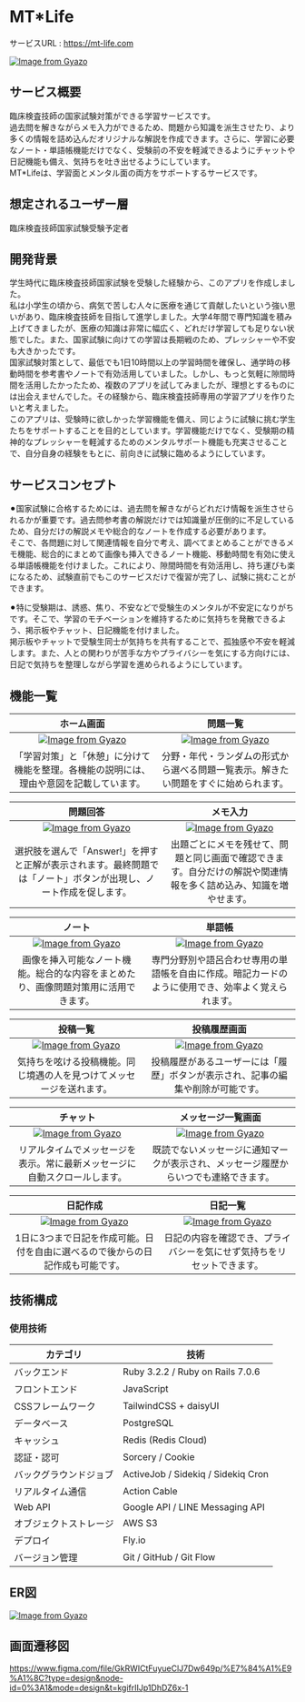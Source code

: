 # MT*Life

サービスURL : https://mt-life.com

[![Image from Gyazo](https://i.gyazo.com/d8bdd8417e6fd5142317fd15e5ed6259.jpg)](https://gyazo.com/d8bdd8417e6fd5142317fd15e5ed6259)

## サービス概要
臨床検査技師の国家試験対策ができる学習サービスです。<br>
過去問を解きながらメモ入力ができるため、問題から知識を派生させたり、より多くの情報を詰め込んだオリジナルな解説を作成できます。さらに、学習に必要なノート・単語帳機能だけでなく、受験前の不安を軽減できるようにチャットや日記機能も備え、気持ちを吐き出せるようにしています。<br>
MT*Lifeは、学習面とメンタル面の両方をサポートするサービスです。

## 想定されるユーザー層
臨床検査技師国家試験受験予定者

## 開発背景
学生時代に臨床検査技師国家試験を受験した経験から、このアプリを作成しました。<br>
私は小学生の頃から、病気で苦しむ人々に医療を通じて貢献したいという強い思いがあり、臨床検査技師を目指して進学しました。大学4年間で専門知識を積み上げてきましたが、医療の知識は非常に幅広く、どれだけ学習しても足りない状態でした。また、国家試験に向けての学習は長期戦のため、プレッシャーや不安も大きかったです。<br>
国家試験対策として、最低でも1日10時間以上の学習時間を確保し、通学時の移動時間を参考書やノートで有効活用していました。しかし、もっと気軽に隙間時間を活用したかったため、複数のアプリを試してみましたが、理想とするものには出会えませんでした。その経験から、臨床検査技師専用の学習アプリを作りたいと考えました。<br>
このアプリは、受験時に欲しかった学習機能を備え、同じように試験に挑む学生たちをサポートすることを目的としています。学習機能だけでなく、受験期の精神的なプレッシャーを軽減するためのメンタルサポート機能も充実させることで、自分自身の経験をもとに、前向きに試験に臨めるようにしています。

## サービスコンセプト
⚫︎国家試験に合格するためには、過去問を解きながらどれだけ情報を派生させられるかが重要です。過去問参考書の解説だけでは知識量が圧倒的に不足しているため、自分だけの解説メモや総合的なノートを作成する必要があります。<br>
そこで、各問題に対して関連情報を自分で考え、調べてまとめることができるメモ機能、総合的にまとめて画像も挿入できるノート機能、移動時間を有効に使える単語帳機能を付けました。これにより、隙間時間を有効活用し、持ち運びも楽になるため、試験直前でもこのサービスだけで復習が完了し、試験に挑むことができます。<br>

⚫︎特に受験期は、誘惑、焦り、不安などで受験生のメンタルが不安定になりがちです。そこで、学習のモチベーションを維持するために気持ちを発散できるよう、掲示板やチャット、日記機能を付けました。<br>
掲示板やチャットで受験生同士が気持ちを共有することで、孤独感や不安を軽減します。また、人との関わりが苦手な方やプライバシーを気にする方向けには、日記で気持ちを整理しながら学習を進められるようにしています。

## 機能一覧
|ホーム画面|問題一覧|
|:-:|:-:|
|[![Image from Gyazo](https://i.gyazo.com/89ebaae6d515e063f37241ae48020b92.png)](https://gyazo.com/89ebaae6d515e063f37241ae48020b92)|[![Image from Gyazo](https://i.gyazo.com/c2fa8a30a5e01011fd0813eb97eb7346.png)](https://gyazo.com/c2fa8a30a5e01011fd0813eb97eb7346)|
|「学習対策」と「休憩」に分けて機能を整理。各機能の説明には、理由や意図を記載しています。|分野・年代・ランダムの形式から選べる問題一覧表示。解きたい問題をすぐに始められます。|

|問題回答|メモ入力|
|:-:|:-:|
|[![Image from Gyazo](https://i.gyazo.com/826fe05734736c425885c9e9f288b799.gif)](https://gyazo.com/826fe05734736c425885c9e9f288b799)|[![Image from Gyazo](https://i.gyazo.com/2517a868876bb68988c5ced1e35f3859.gif)](https://gyazo.com/2517a868876bb68988c5ced1e35f3859)|
|選択肢を選んで「Answer!」を押すと正解が表示されます。最終問題では「ノート」ボタンが出現し、ノート作成を促します。|出題ごとにメモを残せて、問題と同じ画面で確認できます。自分だけの解説や関連情報を多く詰め込み、知識を増やせます。|

|ノート|単語帳|
|:-:|:-:|
|[![Image from Gyazo](https://i.gyazo.com/7aac627d3a517f07a0d5744fd3a3d8f7.gif)](https://gyazo.com/7aac627d3a517f07a0d5744fd3a3d8f7)|[![Image from Gyazo](https://i.gyazo.com/10649aa145cffac44ce81551fb48d639.gif)](https://gyazo.com/10649aa145cffac44ce81551fb48d639)|
|画像を挿入可能なノート機能。総合的な内容をまとめたり、画像問題対策用に活用できます。|専門分野別や語呂合わせ専用の単語帳を自由に作成。暗記カードのように使用でき、効率よく覚えられます。|

|投稿一覧|投稿履歴画面|
|:-:|:-:|
|[![Image from Gyazo](https://i.gyazo.com/d60efdef6512ca66f6565378cc8577c6.gif)](https://gyazo.com/d60efdef6512ca66f6565378cc8577c6)|[![Image from Gyazo](https://i.gyazo.com/6a85053f9fde185e5af59fd177b435c6.gif)](https://gyazo.com/6a85053f9fde185e5af59fd177b435c6)|
|気持ちを呟ける投稿機能。同じ境遇の人を見つけてメッセージを送れます。|投稿履歴があるユーザーには「履歴」ボタンが表示され、記事の編集や削除が可能です。|

|チャット|メッセージ一覧画面|
|:-:|:-:|
|[![Image from Gyazo](https://i.gyazo.com/3ab688afff204e98ea7df01f78bf4cc8.gif)](https://gyazo.com/3ab688afff204e98ea7df01f78bf4cc8)|[![Image from Gyazo](https://i.gyazo.com/0eb9a8ec4087c5e41ba71e2edeed98a8.gif)](https://gyazo.com/0eb9a8ec4087c5e41ba71e2edeed98a8)|
|リアルタイムでメッセージを表示。常に最新メッセージに自動スクロールします。|既読でないメッセージに通知マークが表示され、メッセージ履歴からいつでも連絡できます。|

|日記作成|日記一覧|
|:-:|:-:|
|[![Image from Gyazo](https://i.gyazo.com/bcecf02f38cadf5c0fa9e7642216d77b.gif)](https://gyazo.com/bcecf02f38cadf5c0fa9e7642216d77b)|[![Image from Gyazo](https://i.gyazo.com/8dffdaf9c8b2daa8c015ba42a411243b.gif)](https://gyazo.com/8dffdaf9c8b2daa8c015ba42a411243b)|
|1日に3つまで日記を作成可能。日付を自由に選べるので後からの日記作成も可能です。|日記の内容を確認でき、プライバシーを気にせず気持ちをリセットできます。|

## 技術構成
### 使用技術
| カテゴリ | 技術 |
| --- | --- |
| バックエンド | Ruby 3.2.2 / Ruby on Rails 7.0.6 |
| フロントエンド | JavaScript |
| CSSフレームワーク | TailwindCSS + daisyUI |
| データベース | PostgreSQL |
| キャッシュ | Redis (Redis Cloud) |
| 認証・認可 | Sorcery / Cookie |
| バックグラウンドジョブ | ActiveJob / Sidekiq / Sidekiq Cron |
| リアルタイム通信 | Action Cable |
| Web API | Google API / LINE Messaging API |
| オブジェクトストレージ | AWS S3 |
| デプロイ | Fly.io |
| バージョン管理 | Git / GitHub / Git Flow |

## ER図
[![Image from Gyazo](https://i.gyazo.com/8ead080a12561381bc44be7993793a7b.png)](https://gyazo.com/8ead080a12561381bc44be7993793a7b)

## 画面遷移図
https://www.figma.com/file/GkRWICtFuyueClJ7Dw649p/%E7%84%A1%E9%A1%8C?type=design&node-id=0%3A1&mode=design&t=kgifrIIJp1DhDZ6x-1
